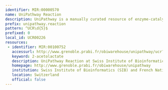 ```yaml
---
identifier: MIR:00000570
name: UniPathway Reaction
description: UniPathway is a manually curated resource of enzyme-catalyzed and spontaneous chemical reactions. It provides a hierarchical representation of metabolic pathways and a controlled vocabulary for pathway annotation in UniProtKB. UniPathway data are cross-linked to existing metabolic resources such as ChEBI/Rhea, KEGG and MetaCyc. This collection references individual reactions.
prefix: unipathway.reaction
pattern: ^UCR\d{5}$
prefixed: 0
local_id: UCR00226
resources:
 - identifier: MIR:00100752
   accessurl: http://www.grenoble.prabi.fr/obiwarehouse/unipathway/ucr?upid=${lid}
   keyword: 2-acetolactate
   description: UniPathway Reaction at Swiss Institute of Bioinformatics (SIB)
   homepage: http://www.grenoble.prabi.fr/obiwarehouse/unipathway
   institution: Swiss Institute of Bioinformatics (SIB) and French National Institute for Research in Computer Science and Control
   location: Switzerland
   official: false
---
```

